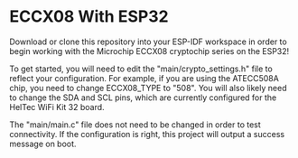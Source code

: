 # ECCX08 With ESP32

Download or clone this repository into your ESP-IDF workspace in order to begin working with the Microchip ECCX08 cryptochip series on the ESP32!

To get started, you will need to edit the "main/crypto_settings.h" file to reflect your configuration. For example, if you are using the ATECC508A chip, you need to change ECCX08_TYPE to "508". You will also likely need to change the SDA and SCL pins, which are currently configured for the HelTec WiFi Kit 32 board.

The "main/main.c" file does not need to be changed in order to test connectivity. If the configuration is right, this project will output a success message on boot.
